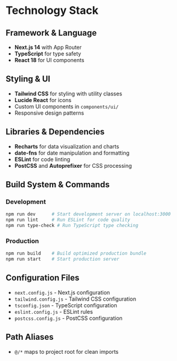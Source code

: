 # Technology Stack

## Framework & Language
- **Next.js 14** with App Router
- **TypeScript** for type safety
- **React 18** for UI components

## Styling & UI
- **Tailwind CSS** for styling with utility classes
- **Lucide React** for icons
- Custom UI components in `components/ui/`
- Responsive design patterns

## Libraries & Dependencies
- **Recharts** for data visualization and charts
- **date-fns** for date manipulation and formatting
- **ESLint** for code linting
- **PostCSS** and **Autoprefixer** for CSS processing

## Build System & Commands

### Development
```bash
npm run dev      # Start development server on localhost:3000
npm run lint     # Run ESLint for code quality
npm run type-check # Run TypeScript type checking
```

### Production
```bash
npm run build    # Build optimized production bundle
npm run start    # Start production server
```

## Configuration Files
- `next.config.js` - Next.js configuration
- `tailwind.config.js` - Tailwind CSS configuration
- `tsconfig.json` - TypeScript configuration
- `eslint.config.js` - ESLint rules
- `postcss.config.js` - PostCSS configuration

## Path Aliases
- `@/*` maps to project root for clean imports